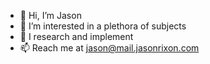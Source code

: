 - 👋 Hi, I’m Jason
- 👀 I’m interested in a plethora of subjects
- 🌱 I research and implement
- 📫 Reach me at jason@mail.jasonrixon.com

<!---
JSONDR/JSONDR is a ✨ special ✨ repository because its `README.md` (this file) appears on your GitHub profile.
You can click the Preview link to take a look at your changes.
--->

